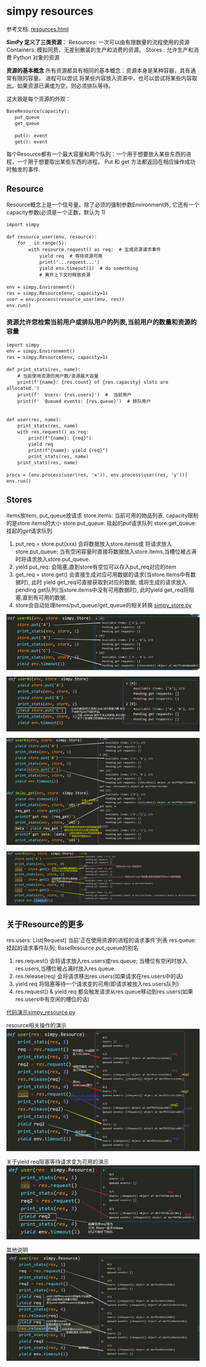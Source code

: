 # simpy resources

参考文档:
[resources.html](https://simpy.readthedocs.io/en/latest/topical_guides/resources.html)

**SimPy 定义了三类资源**：
Resources: 一次可以由有限数量的流程使用的资源
Containers: 模拟同质、无差别散装的生产和消费的资源。
Stores : 允许生产和消费 Python 对象的资源

**资源的基本概念**
所有资源都具有相同的基本概念：资源本身是某种容器，具有通常有限的容量。
进程可以尝试 将某些内容放入资源中，也可以尝试将某些内容取出。如果资源已满或为空，则必须排队等待。

这大致是每个资源的外观：
```
BaseResource(capacity):
   put_queue
   get_queue

   put(): event
   get(): event
```
每个Resource都有一个最大容量和两个队列：一个用于想要放入某些东西的进程，一个用于想要取出某些东西的进程。
Put 和 get 方法都返回在相应操作成功时触发的事件.


## Resource
Resource概念上是一个信号量。除了必须的强制参数Environment外, 它还有一个capacity参数(必须是一个正数，默认为 1)
```
import simpy

def resource_user(env, resource):
    for _ in range(5):
        with resource.request() as req:  # 生成资源请求事件
            yield req  # 等待资源可用
            print('...request...')
            yield env.timeout(1)  # do something
            # 离开上下文时释放资源

env = simpy.Environment()
res = simpy.Resource(env, capacity=1)
user = env.process(resource_user(env, res))
env.run()

```


### 资源允许您检索当前用户或排队用户的列表,当前用户的数量和资源的容量

```
import simpy
env = simpy.Environment()
res = simpy.Resource(env, capacity=1)

def print_stats(res, name):
    # 当前使用资源的用户数/资源最大容量
    print(f'{name}: {res.count} of {res.capacity} slots are allocated.')
    print(f'  Users: {res.users}')  #  当前用户
    print(f'  Queued events: {res.queue}')  # 排队用户


def user(res, name):
    print_stats(res, name)
    with res.request() as req:
        print(f"{name}: {req}")
        yield req
        print(f"{name}: yield {req}")
        print_stats(res, name)
    print_stats(res, name)

procs = [env.process(user(res, 'x')), env.process(user(res, 'y'))]
env.run()
```


## Stores
items放item, put_queue放请求
store.items: 当前可用的物品列表. capacity限制的是store.items的大小
store.put_queue: 挂起的*put*请求队列
store.get_queue: 挂起的*get*请求队列
1. put_req = store.put(xxx) 会将数据放入store.items或 将请求放入store.put_queue; 当有空闲容量时直接将数据放入store.items,当槽位被占满时将请求放入store.put_queue.
2. yield put_req: 会阻塞,直到store有空位可以存入put_req对应的item
3. get_req = store.get() 会直接生成对应可用数据的请求(当store.items中有数据时), 此时 yield get_req可直接获取到对应的数据; 或将生成的请求放入pending get队列(当store.items中没有可用数据时), 此时yield get_req将阻塞,直到有可用的数据. 
4. store会自动处理items/put_queue/get_queue的相关转换
[simpy_store.py](images_attachments/5034800170094/simpy_store.py)

![异步put()在items已满时,将请求放入put_queue](images_attachments/3129618207887.png)

![同步获取请求的中数据时,若请求还不可用,则会阻塞](images_attachments/1191931186630.png)

![阻塞后被其它simpy process触发](images_attachments/4481947209070.png)


![异步的sotre.get](images_attachments/5738501214206.png)





## 关于Resource的更多
res.users: List[Request] 当前'正在使用资源的进程的请求事件'列表
res.queue: 挂起的请求事件队列; BaseResource.put_queue的别名

1. res.request() 会将请求放入res.users或res.queue; 当槽位有空闲时放入res.users,当槽位被占满时放入res.queue.
2. res.release(req) 会将请求移出res.users(如果请求在res.users中的话)
3. yield req 将阻塞等待一个请求变的可用(即请求被放入res.users队列)
4. res.request() & yield req 都会触发请求从res.queue移动到res.users(如果res.users中有空闲的槽位的话)

[代码演示simpy_resource.py](images_attachments/5034800170094/simpy_resource.py)

resource相关操作的演示
![](images_attachments/4825440159392.png)

关于yield req阻塞等待请求变为可用的演示
![](images_attachments/169248147259.png)

其他说明
![](images_attachments/5120255167425.png)
